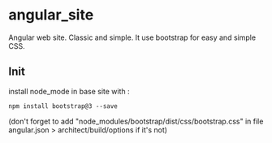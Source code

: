 # angular_site
Angular web site. Classic and simple.
It use bootstrap for easy and simple CSS.

## Init
install node_mode in base site with :
``` 
npm install bootstrap@3 --save
```
(don't forget to add "node_modules/bootstrap/dist/css/bootstrap.css" in file angular.json > architect/build/options if it's not)
